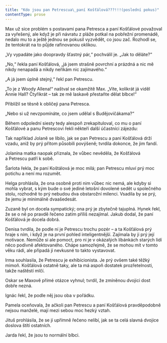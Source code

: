 ```yaml
---
title: "Kdo jsou pan Petrescua\_paní Košťálová???!!!(poslední pokus)"
contentType: prose
---
```


Max už sice problém s postavami pana Petresca a paní Košťálové považoval za vyřešený, ale když je při návratu z pláže potkal na pobřežní promenádě, nedalo mu to a ještě jednou se pokusil vyzvědět, co jsou zač. Rozhodl se, že tentokrát na to půjde rafinovanou oklikou.

„Vy vypadáte jako doopravdy šťastný pár,“ pochválil je. „Jak to děláte?“

„No,“ řekla paní Košťálová, „já jsem strašně povrchní a prázdná a nic mě nikdy nenapadá a nikdy neříkám nic zajímavého.“

„A já jsem úplně stejný,“ řekl pan Petrescu.

„To je z Woody Allena!“ naštval se okamžitě Max. „Víte, kolikrát já viděl Annie Hall? Čtyřikrát – tak ze mě laskavě přestaňte dělat blbce!“

Přiblížil se těsně k obličeji pana Petresca.

„Nebo si už nevzpomínáte, co jsem udělal s Budějovičákama?“

Během odpolední siesty tedy alespoň zrekapituloval, co mu o paní Košťálové a panu Petrescovi řekli někteří další účastníci zájezdu:

Tak například Jolaně se líbilo, jak se pan Petrescu a paní Košťálová drží vzadu, aniž by prý přitom působili povýšeně; tvrdila dokonce, že jim fandí.

Jolanina matka naopak přiznala, že vůbec nevěděla, že Košťálová a Petrescu patří k sobě.

Šarlota řekla, že paní Koštálová je moc milá; pan Petrescu mluví prý moc potichu a není mu rozumět.

Helga prohlásila, že ona osobně proti nim vůbec nic nemá, ale kdyby si mohla vybrat, s kým bude o své jediné letošní dovolené sedět u společného stolu, rozhodně to prý nebudou dva obstarožní milenci. Vsadila by se prý, že jemu je minimálně dvaašedesát.

Zuzaně byl on docela sympatický; ona prý je zbytečně tajuplná. Hynek řekl, že se o ně po pravdě řečeno zatím příliš nezajímal. Jakub dodal, že paní Košťálová je docela dobrá.

Denisa tvrdila, že podle ní je Petrescu trochu pozér – a ta Košťálová prý hraje s ním, i když je na první pohled inteligentnější. Zajímala by ji prý její motivace. Nemůže si ale pomoct, pro ni je v okázalých líbánkách starých lidí něco podivně afektovaného. Chápe samozřejmě, že se mohou mít v tomto věku rádi, ale připadá jí nevkusné to takto vystavovat.

Irma souhlasila, že Petrescu je exhibicionista. Je prý ovšem také těžký mimoň. Košťálová ostatně taky, ale ta má aspoň dostatek prozřetelnosti, takže naštěstí mlčí.

Oskar se Maxově přímé otázce vyhnul; tvrdil, že zmíněnou dvojici dost dobře nezná.

Ignác řekl, že podle něj jsou oba v pořádku.

Pamela oceňovala, že ačkoli pan Petrescu a paní Košťálová pravděpodobně nejsou manželé, mají mezi sebou moc hezký vztah.

Jituš prohlásila, že se jí upřímně řečeno nelíbí, jak se ta celá slavná dvojice doslova štítí ostatních.

Jarda řekl, že jsou to normální blbci.
